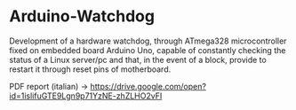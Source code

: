 # Arduino-Watchdog
Development of a hardware watchdog, through ATmega328 microcontroller fixed on embedded board Arduino Uno, capable of constantly checking the status of a Linux server/pc and that, in the event of a block, provide to restart it through reset pins of motherboard.

PDF report (italian) -> https://drive.google.com/open?id=1islifuGTE9Lgn9p71YzNE-zhZLHO2vFI
